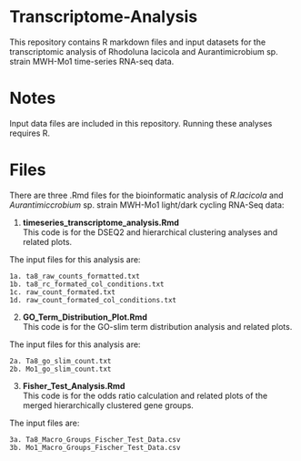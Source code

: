 # Transcriptome-Analysis
This repository contains R markdown files and input datasets for the transcriptomic analysis of Rhodoluna lacicola and Aurantimicrobium sp. strain MWH-Mo1 time-series RNA-seq data.

# Notes
Input data files are included in this repository. 
Running these analyses requires R.

# Files
There are three .Rmd files for the bioinformatic analysis of *R.lacicola* and *Aurantimiccrobium* sp. strain MWH-Mo1 light/dark cycling RNA-Seq data:

1. **timeseries_transcriptome_analysis.Rmd**<br/>
  This code is for the DSEQ2 and hierarchical clustering analyses and related plots.<br/>
  
  The input files for this analysis are:<br/>
  >
    1a. ta8_raw_counts_formatted.txt
    1b. ta8_rc_formated_col_conditions.txt
    1c. raw_count_formated.txt
    1d. raw_count_formated_col_conditions.txt

2. **GO_Term_Distribution_Plot.Rmd**<br/>
  This code is for the GO-slim term distribution analysis and related plots.<br/>
  
  The input files for this analysis are:<br/>
  >
    2a. Ta8_go_slim_count.txt
    2b. Mo1_go_slim_count.txt
    
3. **Fisher_Test_Analysis.Rmd**<br/>
  This code is for the odds ratio calculation and related plots of the merged hierarchically clustered gene groups.<br/>
  
  The input files are:<br/>
  >
    3a. Ta8_Macro_Groups_Fischer_Test_Data.csv
    3b. Mo1_Macro_Groups_Fischer_Test_Data.csv
